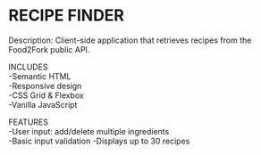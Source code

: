 # RECIPE FINDER
Description: Client-side application that retrieves recipes from the Food2Fork public API.

INCLUDES<br />
-Semantic HTML<br />
-Responsive design<br />
-CSS Grid & Flexbox<br />
-Vanilla JavaScript

FEATURES<br />
-User input: add/delete multiple ingredients<br />
-Basic input validation
-Displays up to 30 recipes

